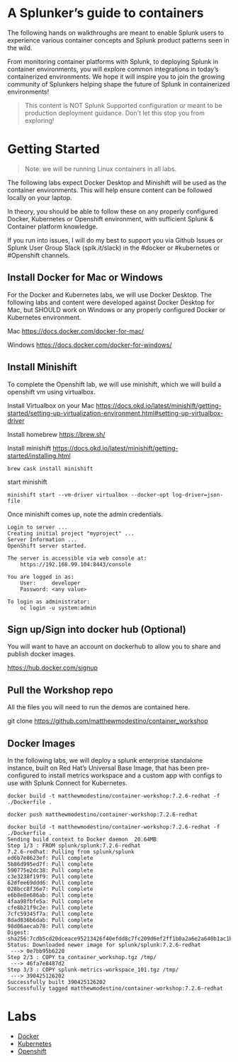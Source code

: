 # A Splunker’s guide to containers

The following hands on walkthroughs are meant to enable Splunk users to experience various container concepts and Splunk product patterns seen in the wild. 

From monitoring container platforms with Splunk, to deploying Splunk in container environments, you will explore common integrations in today’s containerized environments. We hope it will inspire you to join the growing community of Splunkers helping shape the future of Splunk in containerized environments!

> This content is NOT Splunk Supported configuration or meant to be production deployment guidance. Don't let this stop you from exploring!
 
# Getting Started

> Note: we will be running Linux containers in all labs. 

The following labs expect Docker Desktop and Minishift will be used as the container environments. This will help ensure content can be followed locally on your laptop.

In theory, you should be able to follow these on any properly configured Docker, Kubernetes or Openshift environment, with sufficient Splunk & Container platform knowledge. 

If you run into issues, I will do my best to support you via Github Issues or Splunk User Group Slack (splk.it/slack) in the #docker or #kubernetes or #Openshift channels. 

## Install Docker for Mac or Windows 
For the Docker and Kubernetes labs, we will use Docker Desktop. The following labs and content were developed against Docker Desktop for Mac, but SHOULD work on Windows or any properly configured Docker or Kubernetes environment. 

Mac
https://docs.docker.com/docker-for-mac/

Windows
https://docs.docker.com/docker-for-windows/


## Install Minishift

To complete the Openshift lab, we will use minishift, which we will build a openshift vm using virtualbox. 

Install Virtualbox on your Mac
https://docs.okd.io/latest/minishift/getting-started/setting-up-virtualization-environment.html#setting-up-virtualbox-driver

Install homebrew
https://brew.sh/

Install minishift
https://docs.okd.io/latest/minishift/getting-started/installing.html

```
brew cask install minishift
```


start minishift


```
minishift start --vm-driver virtualbox --docker-opt log-driver=json-file 
```

Once minishift comes up, note the admin credentials. 

```
Login to server ...
Creating initial project "myproject" ...
Server Information ...
OpenShift server started.

The server is accessible via web console at:
    https://192.168.99.104:8443/console

You are logged in as:
    User:     developer
    Password: <any value>

To login as administrator:
    oc login -u system:admin
```

## Sign up/Sign into docker hub (Optional)
You will want to have an account on dockerhub to allow you to share and publish docker images.

https://hub.docker.com/signup

## Pull the Workshop repo
All the files you will need to run the demos are contained here.

git clone https://github.com/matthewmodestino/container_workshop

## Docker Images
In the following labs, we will deploy a splunk enterprise standalone instance, built on Red Hat’s Universal Base Image, that has been pre-configured to install metrics workspace and a custom app with configs to use with Splunk Connect for Kubernetes. 


```
docker build -t matthewmodestino/container-workshop:7.2.6-redhat -f ./Dockerfile .
```

```
docker push matthewmodestino/container-workshop:7.2.6-redhat
```

```
docker build -t matthewmodestino/container-workshop:7.2.6-redhat -f ./Dockerfile .
Sending build context to Docker daemon  20.64MB
Step 1/3 : FROM splunk/splunk:7.2.6-redhat
7.2.6-redhat: Pulling from splunk/splunk
ed6b7e8623ef: Pull complete 
5b86d995ed7f: Pull complete 
590775e2dc38: Pull complete 
c3e3238f19f9: Pull complete 
62dfee69ddd6: Pull complete 
028bcc8f36e7: Pull complete 
e6b8e8e686ab: Pull complete 
4faa98fbfe5a: Pull complete 
cfe8b21f9c2e: Pull complete 
7cfc59345f7a: Pull complete 
8dad836b6dab: Pull complete 
98d06aecab78: Pull complete 
Digest: sha256:7cdb5cd20dceace95213426f40efdd8c7fc209d6ef2ff1b0a2a6e2a640b1ac1b
Status: Downloaded newer image for splunk/splunk:7.2.6-redhat
 ---> 0e7bb95b6220
Step 2/3 : COPY ta_container_workshop.tgz /tmp/
 ---> 46fa7e8487d2
Step 3/3 : COPY splunk-metrics-workspace_101.tgz /tmp/
 ---> 390425126202
Successfully built 390425126202
Successfully tagged matthewmodestino/container-workshop:7.2.6-redhat
```


# Labs

* [Docker](docs/01-docker-lab.md)
* [Kubernetes](docs/02-kubernetes-lab.md)
* [Openshift](docs/03-openshift-lab.md)



